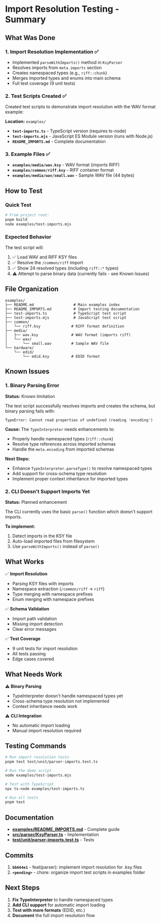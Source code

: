 # Import Resolution Testing - Summary

## What Was Done

### 1. Import Resolution Implementation ✅

- Implemented `parseWithImports()` method in `KsyParser`
- Resolves imports from `meta.imports` section
- Creates namespaced types (e.g., `riff::chunk`)
- Merges imported types and enums into main schema
- Full test coverage (9 unit tests)

### 2. Test Scripts Created ✅

Created test scripts to demonstrate import resolution with the WAV format example:

**Location:** `examples/`

- **`test-imports.ts`** - TypeScript version (requires ts-node)
- **`test-imports.mjs`** - JavaScript ES Module version (runs with Node.js)
- **`README_IMPORTS.md`** - Complete documentation

### 3. Example Files ✅

- **`examples/media/wav.ksy`** - WAV format (imports RIFF)
- **`examples/common/riff.ksy`** - RIFF container format
- **`examples/media/wav/small.wav`** - Sample WAV file (44 bytes)

## How to Test

### Quick Test

```bash
# From project root:
pnpm build
node examples/test-imports.mjs
```

### Expected Behavior

The test script will:

1. ✅ Load WAV and RIFF KSY files
2. ✅ Resolve the `/common/riff` import
3. ✅ Show 24 resolved types (including `riff::*` types)
4. ⚠️ Attempt to parse binary data (currently fails - see Known Issues)

## File Organization

```
examples/
├── README.md                  # Main examples index
├── README_IMPORTS.md          # Import testing documentation
├── test-imports.ts            # TypeScript test script
├── test-imports.mjs           # JavaScript test script
├── common/
│   └── riff.ksy              # RIFF format definition
├── media/
│   ├── wav.ksy               # WAV format (imports riff)
│   └── wav/
│       └── small.wav         # Sample WAV file
└── hardware/
    └── edid/
        └── edid.ksy          # EDID format
```

## Known Issues

### 1. Binary Parsing Error

**Status:** Known limitation

The test script successfully resolves imports and creates the schema, but binary parsing fails with:

```
TypeError: Cannot read properties of undefined (reading 'encoding')
```

**Cause:** The `TypeInterpreter` needs enhancements to:

- Properly handle namespaced types (`riff::chunk`)
- Resolve type references across imported schemas
- Handle the `meta.encoding` from imported schemas

**Next Steps:**

- Enhance `TypeInterpreter.parseType()` to resolve namespaced types
- Add support for cross-schema type resolution
- Implement proper context inheritance for imported types

### 2. CLI Doesn't Support Imports Yet

**Status:** Planned enhancement

The CLI currently uses the basic `parse()` function which doesn't support imports.

**To implement:**

1. Detect imports in the KSY file
2. Auto-load imported files from filesystem
3. Use `parseWithImports()` instead of `parse()`

## What Works

✅ **Import Resolution**

- Parsing KSY files with imports
- Namespace extraction (`/common/riff` → `riff`)
- Type merging with namespace prefixes
- Enum merging with namespace prefixes

✅ **Schema Validation**

- Import path validation
- Missing import detection
- Clear error messages

✅ **Test Coverage**

- 9 unit tests for import resolution
- All tests passing
- Edge cases covered

## What Needs Work

⚠️ **Binary Parsing**

- TypeInterpreter doesn't handle namespaced types yet
- Cross-schema type resolution not implemented
- Context inheritance needs work

⚠️ **CLI Integration**

- No automatic import loading
- Manual import resolution required

## Testing Commands

```bash
# Run import resolution tests
pnpm test test/unit/parser-imports.test.ts

# Run the demo script
node examples/test-imports.mjs

# Test with TypeScript
npx ts-node examples/test-imports.ts

# Run all tests
pnpm test
```

## Documentation

- **[examples/README_IMPORTS.md](examples/README_IMPORTS.md)** - Complete guide
- **[src/parser/KsyParser.ts](src/parser/KsyParser.ts)** - Implementation
- **[test/unit/parser-imports.test.ts](test/unit/parser-imports.test.ts)** - Tests

## Commits

1. **`bb664e1`** - feat(parser): implement import resolution for .ksy files
2. **`<pending>`** - chore: organize import test scripts in examples folder

## Next Steps

1. **Fix TypeInterpreter** to handle namespaced types
2. **Add CLI support** for automatic import loading
3. **Test with more formats** (EDID, etc.)
4. **Document** the full import resolution flow
